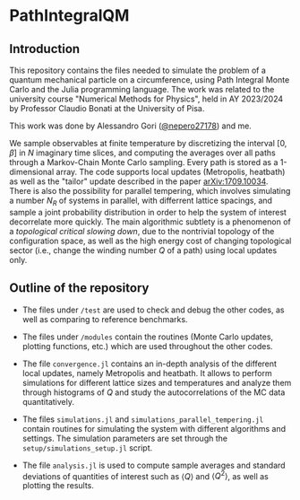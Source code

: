 # PathIntegralQM

## Introduction

This repository contains the files needed to simulate the problem of a quantum mechanical particle on a circumference, 
using Path Integral Monte Carlo and the  Julia programming language. The work was related to the  university course
"Numerical Methods for Physics", held in AY 2023/2024 by Professor Claudio Bonati at the University of Pisa.

This work was done by Alessandro Gori ([@nepero27178](https://github.com/nepero27178)) and me.

We sample observables at finite temperature by discretizing the interval $[0,\beta]$ in $N$ imaginary time slices, and
computing the averages over all paths through a Markov-Chain Monte Carlo sampling. Every path is stored as a 
1-dimensional array. The code supports local updates (Metropolis, heatbath) as well as the "tailor" update described in 
the paper [arXiv:1709.10034](https://arxiv.org/abs/1709.10034). There is also the possibility for parallel tempering, 
which involves simulating a number $N_R$ of systems in parallel, with differrent lattice spacings, and sample a joint
probability distribution in order to help the system of interest decorrelate more quickly. The main algorithmic
subtlety is a phenomenon of a *topological critical slowing down*, due to the nontrivial topology of the configuration 
space, as well as the high energy cost of changing topological sector (i.e., change the winding number $Q$ of a path) using
local updates only.

## Outline of the repository

- The files under `/test` are used to check and debug the other codes, as well as comparing to reference benchmarks.

- The files under `/modules` contain the routines (Monte Carlo updates, plotting functions, etc.) which are used throughout
the other codes.

- The file `convergence.jl` contains an in-depth analysis of the different local updates, namely Metropolis and heatbath.
It allows to perform simulations for different lattice sizes and temperatures and analyze them through histograms of $Q$
and study the autocorrelations of the MC data quantitatively.

- The files `simulations.jl` and `simulations_parallel_tempering.jl` contain routines for simulating the system with 
different algorithms and settings. The simulation parameters are set through the `setup/simulations_setup.jl` script.

- The file `analysis.jl` is used to compute sample averages and standard deviations of quantities of interest such as
$\langle Q \rangle$ and $\langle Q^2 \rangle$, as well as plotting the results. 

